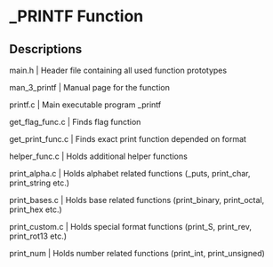 # \_PRINTF Function

## Descriptions

main.h | Header file containing all used function prototypes

man_3_printf | Manual page for the function

printf.c | Main executable program \_printf

get_flag_func.c | Finds flag function

get_print_func.c | Finds exact print function depended on format

helper_func.c | Holds additional helper functions

print_alpha.c | Holds alphabet related functions (\_puts, print_char, print_string etc.)

print_bases.c | Holds base related functions (print_binary, print_octal, print_hex etc.)

print_custom.c | Holds special format functions (print_S, print_rev, print_rot13 etc.)

print_num | Holds number related functions (print_int, print_unsigned)
